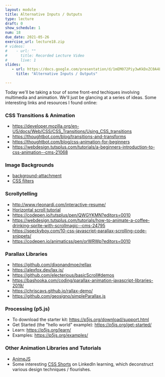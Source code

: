 ```yaml
---
layout: module
title: Alternative Inputs / Outputs
type: lecture
draft: 0
show_schedule: 1
num: 18
due_date: 2021-05-26
exercise_url: lecture18.zip
# videos: 
#    - url: ""
#      title: Recorded Lecture Video
#      live: 1
slides:
   - url: https://docs.google.com/presentation/d/1mEM072Piy3wKkDxZC0A4LJPvfr3B8dbUOaSBz_KRLuM/edit?usp=sharing
     title: "Alternative Inputs / Outputs"

---
```


Today we'll be taking a tour of some front-end techiques involving multimedia and animation. We'll just be glancing at a series of ideas. Some interesting links and resources I found online:

### CSS Transitions & Animation
* <a href="https://developer.mozilla.org/en-US/docs/Web/CSS/CSS_Transitions/Using_CSS_transitions" target="_blank">https://developer.mozilla.org/en-US/docs/Web/CSS/CSS_Transitions/Using_CSS_transitions</a>
* <a href="https://thoughtbot.com/blog/transitions-and-transforms" target="_blank">https://thoughtbot.com/blog/transitions-and-transforms</a>
* <a href="https://thoughtbot.com/blog/css-animation-for-beginners" target="_blank">https://thoughtbot.com/blog/css-animation-for-beginners</a>
* <a href="https://webdesign.tutsplus.com/tutorials/a-beginners-introduction-to-css-animation--cms-21068" target="_blank">https://webdesign.tutsplus.com/tutorials/a-beginners-introduction-to-css-animation--cms-21068</a>





### Image Backgrounds
* <a href="https://www.w3schools.com/cssref/pr_background-attachment.asp" target="_blank">background-attachment</a>
* <a href="https://www.w3schools.com/cssref/css3_pr_filter.asp" target="_blank">CSS filters</a>

### Scrollytelling
* <a href="http://www.rleonardi.com/interactive-resume/" target="_blank">http://www.rleonardi.com/interactive-resume/</a>
* <a href="https://www.youtube.com/watch?v=OeaHnxahf40" target="_blank">Horizontal scroll tutorial</a>
* <a href="https://codepen.io/tutsplus/pen/QWGYKMN?editors=0010" target="_blank">https://codepen.io/tutsplus/pen/QWGYKMN?editors=0010</a>
* <a href="https://webdesign.tutsplus.com/tutorials/how-to-animate-a-coffee-drinking-sprite-with-scrollmagic--cms-24795" target="_blank">https://webdesign.tutsplus.com/tutorials/how-to-animate-a-coffee-drinking-sprite-with-scrollmagic--cms-24795</a>
* <a href="https://speckyboy.com/10-css-javascript-parallax-scrolling-code-snippets/" target="_blank">https://speckyboy.com/10-css-javascript-parallax-scrolling-code-snippets/</a>
* <a href="https://codepen.io/animaticss/pen/orWRWp?editors=0010" target="_blank">https://codepen.io/animaticss/pen/orWRWp?editors=0010</a>

### Parallax Libraries
* <a href="https://github.com/dixonandmoe/rellax" target="_blank">https://github.com/dixonandmoe/rellax</a>
* <a href="https://alexfox.dev/lax.js/" target="_blank">https://alexfox.dev/lax.js/</a>
* <a href="https://github.com/electerious/basicScroll#demos" target="_blank">https://github.com/electerious/basicScroll#demos</a>
* <a href="https://bashooka.com/coding/parallax-animation-javascript" target="_blank">https://bashooka.com/coding/parallax-animation-javascript-libraries-2019/</a>
* <a href="https://chriscavs.github.io/rallax-demo/" target="_blank">https://chriscavs.github.io/rallax-demo/</a>
* <a href="https://github.com/geosigno/simpleParallax.js" target="_blank">https://github.com/geosigno/simpleParallax.js</a>

### Processing (p5.js)
* To download the starter kit: <a href="https://p5js.org/download/support.html" target="_blank">https://p5js.org/download/support.html</a>
* Get Started (the "hello world" example): <a href="https://p5js.org/get-started/" target="_blank">https://p5js.org/get-started/</a> 
* Learn: <a href="https://p5js.org/learn/" target="_blank">https://p5js.org/learn/</a>
* Examples: <a href="https://p5js.org/examples/" target="_blank">https://p5js.org/examples/</a>

### Other Animation Libraries and Tutorials
* <a href="https://github.com/juliangarnier/anime#getting-started" target="_blank">AnimeJS</a>
* Some interesting <a href="https://www.linkedin.com/learning/css-shorts/welcome?u=75814418" target="_blank">CSS Shorts</a> on LinkedIn learning, which deconstruct various design techniques / flourishes.
